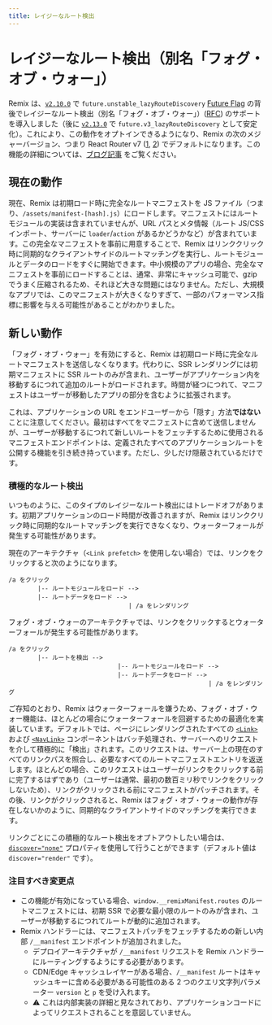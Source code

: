 ```yaml
---
title: レイジーなルート検出
---
```


# レイジーなルート検出（別名「フォグ・オブ・ウォー」）

Remix は、[`v2.10.0`][2.10.0] で `future.unstable_lazyRouteDiscovery` [Future Flag][future-flags] の背後でレイジーなルート検出（別名「フォグ・オブ・ウォー」）([RFC][rfc]) のサポートを導入しました（後に [`v2.13.0`][2.13.0] で `future.v3_lazyRouteDiscovery` として安定化）。これにより、この動作をオプトインできるようになり、Remix の次のメジャーバージョン、つまり React Router v7 ([1][rr-v7], [2][rr-v7-2]) でデフォルトになります。この機能の詳細については、[ブログ記事][blog-post] をご覧ください。

## 現在の動作

現在、Remix は初期ロード時に完全なルートマニフェストを JS ファイル（つまり、`/assets/manifest-[hash].js`）にロードします。マニフェストにはルートモジュールの実装は含まれていませんが、URL パスとメタ情報（ルート JS/CSS インポート、サーバーに `loader`/`action` があるかどうかなど）が含まれています。この完全なマニフェストを事前に用意することで、Remix はリンククリック時に同期的なクライアントサイドのルートマッチングを実行し、ルートモジュールとデータのロードをすぐに開始できます。中小規模のアプリの場合、完全なマニフェストを事前にロードすることは、通常、非常にキャッシュ可能で、gzip でうまく圧縮されるため、それほど大きな問題にはなりません。ただし、大規模なアプリでは、このマニフェストが大きくなりすぎて、一部のパフォーマンス指標に影響を与える可能性があることがわかりました。

## 新しい動作

「フォグ・オブ・ウォー」を有効にすると、Remix は初期ロード時に完全なルートマニフェストを送信しなくなります。代わりに、SSR レンダリングには初期マニフェストに SSR ルートのみが含まれ、ユーザーがアプリケーション内を移動するにつれて追加のルートがロードされます。時間が経つにつれて、マニフェストはユーザーが移動したアプリの部分を含むように拡張されます。

これは、アプリケーションの URL をエンドユーザーから「隠す」方法**ではない**ことに注意してください。最初はすべてをマニフェストに含めて送信しませんが、ユーザーが移動するにつれて新しいルートをフェッチするために使用されるマニフェストエンドポイントは、定義されたすべてのアプリケーションルートを公開する機能を引き続き持っています。ただし、少しだけ隠蔽されているだけです。

### 積極的なルート検出

いつものように、このタイプのレイジーなルート検出にはトレードオフがあります。初期アプリケーションのロード時間が改善されますが、Remix はリンククリック時に同期的なルートマッチングを実行できなくなり、ウォーターフォールが発生する可能性があります。

現在のアーキテクチャ（`<Link prefetch>` を使用しない場合）では、リンクをクリックすると次のようになります。

```
/a をクリック
        |-- ルートモジュールをロード -->
        |-- ルートデータをロード -->
                                 | /a をレンダリング
```

フォグ・オブ・ウォーのアーキテクチャでは、リンクをクリックするとウォーターフォールが発生する可能性があります。

```
/a をクリック
        |-- ルートを検出 -->
                              |-- ルートモジュールをロード -->
                              |-- ルートデータをロード -->
                                                       | /a をレンダリング
```

ご存知のとおり、Remix はウォーターフォールを嫌うため、フォグ・オブ・ウォー機能は、ほとんどの場合にウォーターフォールを回避するための最適化を実装しています。デフォルトでは、ページにレンダリングされたすべての [`<Link>`][link] および [`<NavLink>`][navlink] コンポーネントはバッチ処理され、サーバーへのリクエストを介して積極的に「検出」されます。このリクエストは、サーバー上の現在のすべてのリンクパスを照合し、必要なすべてのルートマニフェストエントリを返送します。ほとんどの場合、このリクエストはユーザーがリンクをクリックする前に完了するはずであり（ユーザーは通常、最初の数百ミリ秒でリンクをクリックしないため）、リンクがクリックされる前にマニフェストがパッチされます。その後、リンクがクリックされると、Remix はフォグ・オブ・ウォーの動作が存在しないかのように、同期的なクライアントサイドのマッチングを実行できます。

リンクごとにこの積極的なルート検出をオプトアウトしたい場合は、[`discover="none"`][link-discover] プロパティを使用して行うことができます（デフォルト値は `discover="render"` です）。

### 注目すべき変更点

- この機能が有効になっている場合、`window.__remixManifest.routes` のルートマニフェストには、初期 SSR で必要な最小限のルートのみが含まれ、ユーザーが移動するにつれてルートが動的に追加されます。
- Remix ハンドラーには、マニフェストパッチをフェッチするための新しい内部 `/__manifest` エンドポイントが追加されました。
  - デプロイアーキテクチャが `/__manifest` リクエストを Remix ハンドラーにルーティングするようにする必要があります。
  - CDN/Edge キャッシュレイヤーがある場合、`/__manifest` ルートはキャッシュキーに含める必要がある可能性のある 2 つのクエリ文字列パラメーター `version` と `p` を受け入れます。
  - ⚠️ これは内部実装の詳細と見なされており、アプリケーションコードによってリクエストされることを意図していません。

[rfc]: https://github.com/remix-run/react-router/discussions/11113
[future-flags]: ../guides/api-development-strategy
[2.10.0]: https://github.com/remix-run/remix/blob/main/CHANGELOG.md#v2100
[2.13.0]: https://github.com/remix-run/remix/blob/main/CHANGELOG.md#v2130
[link]: ../components/link
[navlink]: ../components/nav-link
[link-discover]: ../components/link#discover
[rr-v7]: https://remix.run/blog/merging-remix-and-react-router
[rr-v7-2]: https://remix.run/blog/incremental-path-to-react-19
[blog-post]: https://remix.run/blog/fog-of-war

